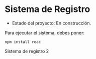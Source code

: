 <h1>Sistema de Registro</h1>

- Estado del proyecto: En construcción.

Para ejecutar el sistema, debes poner:

```npm install reac```

Sistema de registro 2
